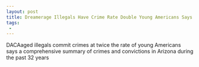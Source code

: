 ```yaml
---
layout: post
title: Dreamerage Illegals Have Crime Rate Double Young Americans Says Report
tags:
 -
---
```

DACAaged illegals commit crimes at twice the rate of young Americans says a comprehensive summary of crimes and convictions in Arizona during the past 32 years
